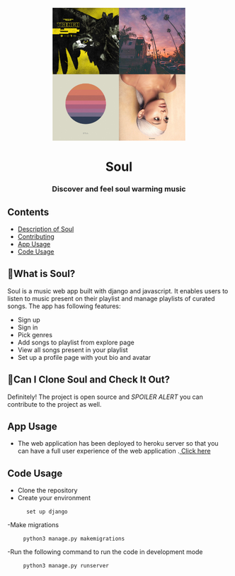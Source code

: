 <p align="center">
    <img alt="music-notes-logo" src="./static/covers.jpg" width="300">
</p>
<h1 align="center">
  Soul
</h1>
<h3 align="center">
  Discover and feel soul warming music
</h3>

## Contents

- [Description of Soul](#what-is-soul)
- [Contributing](#can-i-clone-soul-and-check-it-out)
- [App Usage](#app-usage)
- [Code Usage](#code-usage)


## 🤔What is Soul?

Soul is a music web app built with django and javascript. It enables users to listen to music present on their playlist and manage playlists of curated songs. The app has following features:

- Sign up
- Sign in
- Pick genres
- Add songs to playlist from explore page
- View all songs present in your playlist
- Set up a profile page with yout bio and avatar 

## 👥Can I Clone Soul and Check It Out?

Definitely! The project is open source and _SPOILER ALERT_ you can contribute to the project as well.

## App Usage
- The web application has been deployed to heroku server so that you can have a full user experience of the web application .<a href="https://sound-of-the-soul.herokuapp.com"> Click here </a>

## Code Usage
- Clone the repository
- Create your environment 
 ```shell
       set up django
 ```
 -Make migrations
  ```shell
       python3 manage.py makemigrations
 ```
  -Run the following command to run the code in development mode
  ```shell
       python3 manage.py runserver
 ```


